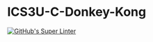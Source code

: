 # ICS3U-C-Donkey-Kong

[![GitHub's Super Linter](https://github.com/lily-liu-17/ICS3U-C-Donkey-Kong/workflows/GitHub's%20Super%20Linter/badge.svg)](https://github.com/lily-liu-17/ICS3U-C-Donkey-Kong/actions)
